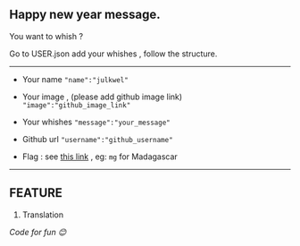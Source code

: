## Happy new year message.

You want to whish ?

Go to USER.json add your whishes , follow the structure.
___
- Your name ```"name":"julkwel"```

- Your image , (please add github image link) ```"image":"github_image_link"```

- Your whishes ```"message":"your_message"```

- Github url ```"username":"github_username"```

- Flag : see [this link](http://flag-icon-css.lip.is/?continent=Africa) , eg: `mg` for Madagascar

___

## FEATURE

1. Translation


*Code for fun :blush:* 
